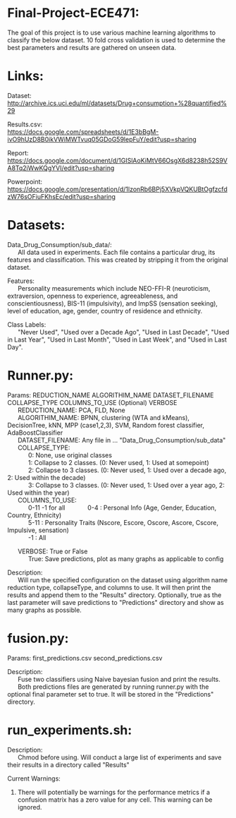 # Final-Project-ECE471:

The goal of this project is to use various machine learning algorithms to classify the below dataset. 10 fold cross validation is used to determine the best parameters and results are gathered on unseen data.

# Links:
Dataset:<br>
http://archive.ics.uci.edu/ml/datasets/Drug+consumption+%28quantified%29 <br>

Results.csv:<br>
https://docs.google.com/spreadsheets/d/1E3bBgM-ivO9hUzD8B0ikVWiMWTvuq05GDoG59lepFuY/edit?usp=sharing <br>

Report:<br>
https://docs.google.com/document/d/1GISlAoKiMtV66OsgX6d8238h52S9VA8Tq2iWwKQgYVI/edit?usp=sharing <br>

Powerpoint:<br>
https://docs.google.com/presentation/d/1lzonRb6BPj5XVkpVQKUBtOgfzcfdzW76sOFiuFKhsEc/edit?usp=sharing

# Datasets:
Data_Drug_Consumption/sub_data/:<br>
&nbsp;&nbsp;&nbsp;&nbsp;&nbsp;&nbsp;All data used in experiments. Each file contains a particular drug, its features and classification. This was created by stripping it from the original dataset.

Features:<br>
&nbsp;&nbsp;&nbsp;&nbsp;&nbsp;&nbsp;Personality measurements which include NEO-FFI-R (neuroticism, extraversion, openness to experience, agreeableness, and conscientiousness), BIS-11 (impulsivity), and ImpSS (sensation seeking), level of education, age, gender, country of residence and ethnicity.

Class Labels:<br>
&nbsp;&nbsp;&nbsp;&nbsp;&nbsp;&nbsp;"Never Used", "Used over a Decade Ago", "Used in Last Decade", "Used in Last Year", "Used in Last Month", "Used in Last Week", and "Used in Last Day".

# Runner.py:
Params: REDUCTION_NAME ALGORITHIM_NAME DATASET_FILENAME COLLAPSE_TYPE COLUMNS_TO_USE (Optional) VERBOSE <br>
&nbsp;&nbsp;&nbsp;&nbsp;&nbsp;&nbsp;REDUCTION_NAME: PCA, FLD, None <br>
&nbsp;&nbsp;&nbsp;&nbsp;&nbsp;&nbsp;ALGORITHIM_NAME: BPNN, clustering (WTA and kMeans), DecisionTree, kNN, MPP (case1,2,3), SVM, Random forest classifier, AdaBoostClassifier <br>
&nbsp;&nbsp;&nbsp;&nbsp;&nbsp;&nbsp;DATASET_FILENAME: Any file in ... "Data_Drug_Consumption/sub_data" <br>
&nbsp;&nbsp;&nbsp;&nbsp;&nbsp;&nbsp;COLLAPSE_TYPE: <br>
&nbsp;&nbsp;&nbsp;&nbsp;&nbsp;&nbsp;&nbsp;&nbsp;&nbsp;&nbsp;&nbsp;&nbsp;0: None, use original classes <br>
&nbsp;&nbsp;&nbsp;&nbsp;&nbsp;&nbsp;&nbsp;&nbsp;&nbsp;&nbsp;&nbsp;&nbsp;1: Collapse to 2 classes. (0: Never used, 1: Used at somepoint)  <br>
&nbsp;&nbsp;&nbsp;&nbsp;&nbsp;&nbsp;&nbsp;&nbsp;&nbsp;&nbsp;&nbsp;&nbsp;2: Collapse to 3 classes. (0: Never used, 1: Used over a decade ago, 2: Used within the decade)  <br>
&nbsp;&nbsp;&nbsp;&nbsp;&nbsp;&nbsp;&nbsp;&nbsp;&nbsp;&nbsp;&nbsp;&nbsp;3: Collapse to 3 classes. (0: Never used, 1: Used over a year ago, 2: Used within the year)  <br>
&nbsp;&nbsp;&nbsp;&nbsp;&nbsp;&nbsp;COLUMNS_TO_USE: <br>
&nbsp;&nbsp;&nbsp;&nbsp;&nbsp;&nbsp;&nbsp;&nbsp;&nbsp;&nbsp;&nbsp;&nbsp;0-11 -1 for all
&nbsp;&nbsp;&nbsp;&nbsp;&nbsp;&nbsp;&nbsp;&nbsp;&nbsp;&nbsp;&nbsp;&nbsp;0-4  : Personal Info (Age, Gender, Education, Country, Ethnicity)  <br>
&nbsp;&nbsp;&nbsp;&nbsp;&nbsp;&nbsp;&nbsp;&nbsp;&nbsp;&nbsp;&nbsp;&nbsp;5-11 : Personality Traits (Nscore, Escore, Oscore, Ascore, Cscore, Impulsive, sensation)  <br>
&nbsp;&nbsp;&nbsp;&nbsp;&nbsp;&nbsp;&nbsp;&nbsp;&nbsp;&nbsp;&nbsp;&nbsp;-1   : All <br>

&nbsp;&nbsp;&nbsp;&nbsp;&nbsp;&nbsp;VERBOSE: True or False <br>
&nbsp;&nbsp;&nbsp;&nbsp;&nbsp;&nbsp;&nbsp;&nbsp;&nbsp;&nbsp;&nbsp;&nbsp;True: Save predictions, plot as many graphs as applicable to config

Description:<br>
&nbsp;&nbsp;&nbsp;&nbsp;&nbsp;&nbsp;Will run the specified configuration on the dataset using algorithm name    reduction type, collapseType, and columns to use. It will then print the results and append them to the "Results" directory. Optionally, true as the last parameter will save predictions to "Predictions" directory and show as many graphs as possible.

# fusion.py:
Params: first_predictions.csv second_predictions.csv <br>

Description: <br>
&nbsp;&nbsp;&nbsp;&nbsp;&nbsp;&nbsp;Fuse two classifiers using Naive bayesian fusion and print the results. <br>
&nbsp;&nbsp;&nbsp;&nbsp;&nbsp;&nbsp;Both predictions files are generated by running runner.py with the optional final parameter set to true. It will be stored in the "Predictions" directory.


# run_experiments.sh:
Description:<br>
&nbsp;&nbsp;&nbsp;&nbsp;&nbsp;&nbsp;Chmod before using. Will conduct a large list of experiments and save their results in a directory called "Results"

Current Warnings:
1) There will potentially be warnings for the performance metrics if a confusion matrix has a zero value for any cell. This warning can be ignored.

